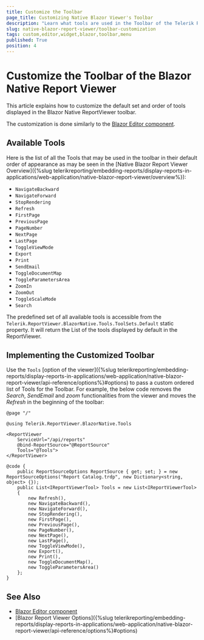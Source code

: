 ```yaml
---
title: Customize the Toolbar
page_title: Customizing Native Blazor Viewer's Toolbar
description: "Learn what tools are used in the Toolbar of the Telerik Reporting Native Blazor Report Viewer and how to customize it."
slug: native-blazor-report-viewer/toolbar-customization
tags: custom,editor,widget,blazor,toolbar,menu
published: True
position: 4
---
```


# Customize the Toolbar of the Blazor Native Report Viewer

This article explains how to customize the default set and order of tools displayed in the Blazor Native ReportViewer toolbar.

The customization is done similarly to the [Blazor Editor component](https://www.telerik.com/blazor-ui/editor).

## Available Tools

Here is the list of all the Tools that may be used in the toolbar in their default order of appearance as may be seen in the [Native Blazor Report Viewer Overview]({%slug telerikreporting/embedding-reports/display-reports-in-applications/web-application/native-blazor-report-viewer/overview%}):

* `NavigateBackward`
* `NavigateForward`
* `StopRendering`
* `Refresh`
* `FirstPage`
* `PreviousPage`
* `PageNumber`
* `NextPage`
* `LastPage`
* `ToggleViewMode`
* `Export`
* `Print`
* `SendEmail`
* `ToggleDocumentMap`
* `ToggleParametersArea`
* `ZoomIn`
* `ZoomOut`
* `ToggleScaleMode`
* `Search`

The predefined set of all available tools is accessible from the `Telerik.ReportViewer.BlazorNative.Tools.ToolSets.Default` static property. It will return the List of the tools displayed by default in the ReportViewer.

## Implementing the Customized Toolbar

Use the `Tools` [option of the viewer]({%slug telerikreporting/embedding-reports/display-reports-in-applications/web-application/native-blazor-report-viewer/api-reference/options%}#options) to pass a custom ordered list of Tools for the Toolbar. For example, the below code removes the _Search_, _SendEmail_ and _zoom_ functionalities from the viewer and moves the _Refresh_ in the beginning of the toolbar:

````CSHTML
@page "/"

@using Telerik.ReportViewer.BlazorNative.Tools

<ReportViewer
	ServiceUrl="/api/reports"
	@bind-ReportSource="@ReportSource"
	Tools="@Tools">
</ReportViewer>

@code {
	public ReportSourceOptions ReportSource { get; set; } = new ReportSourceOptions("Report Catalog.trdp", new Dictionary<string, object> {});
	public List<IReportViewerTool> Tools = new List<IReportViewerTool>
	{
		new Refresh(),
		new NavigateBackward(),
		new NavigateForward(),
		new StopRendering(),
		new FirstPage(),
		new PreviousPage(),
		new PageNumber(),
		new NextPage(),
		new LastPage(),
		new ToggleViewMode(),
		new Export(),
		new Print(),
		new ToggleDocumentMap(),
		new ToggleParametersArea()
	};
}
```` 

## See Also

* [Blazor Editor component](https://www.telerik.com/blazor-ui/editor)
* [Blazor Report Viewer Options]({%slug telerikreporting/embedding-reports/display-reports-in-applications/web-application/native-blazor-report-viewer/api-reference/options%}#options)
